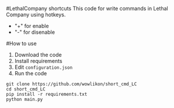 #LethalCompany shortcuts
This code for write commands in Lethal Company using hotkeys.

* "+" for enable
* "-" for disenable

#How to use
1. Download the code
2. Install requirements
3. Edit `configuration.json`
4. Run the code

```
git clone https://github.com/wowlikon/short_cmd_LC
cd short_cmd_LC
pip install -r requirements.txt
python main.py
```